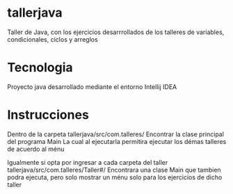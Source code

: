 # tallerjava
Taller de Java, con los ejercicios desarrrollados de los talleres de variables, condicionales, ciclos y arreglos

# Tecnologia
Proyecto java desarrollado mediante el entorno Intellij IDEA

# Instrucciones
Dentro de la carpeta tallerjava/src/com.talleres/
Encontrar la clase principal del programa Main
La cual al ejecutarla permitira ejecutar los démas talleres de acuerdo al ménu

Igualmente si opta por ingresar a cada carpeta del taller 
tallerjava/src/com.talleres/Taller#/
Encontrara una clase Main que tambien podra ejecuta, pero solo mostrar un ménu solo para los ejercicios de dicho taller
